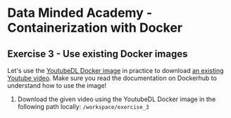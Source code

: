 # Data Minded Academy - Containerization with Docker
## Exercise 3 - Use existing Docker images

Let's use the [YoutubeDL Docker image](https://hub.docker.com/r/mikenye/youtube-dl) in practice to 
download [an existing Youtube video](https://www.youtube.com/watch?v=psmZRfiXYnE). Make sure you read 
the documentation on Dockerhub to understand how to use the image!

1. Download the given video using the YoutubeDL Docker image in the following path locally: `/workspace/exercise_3`